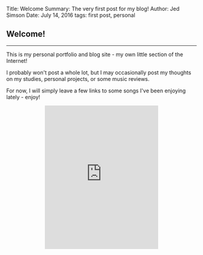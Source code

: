 Title:   Welcome
Summary: The very first post for my blog!
Author:  Jed Simson
Date:    July 14, 2016
tags: first post, personal


## Welcome!

---

This is my personal portfolio and blog site - my own little section of the Internet!

I probably won't post a whole lot, but I may occasionally post my thoughts on my studies, personal projects, or some music reviews.

For now, I will simply leave a few links to some songs I've been enjoying lately - enjoy!

<center>
<iframe src="https://embed.spotify.com/?uri=spotify%3Auser%3Ajeds6391%3Aplaylist%3A5mRhZ7vuyYmzPvClFeVwPH&theme=white"" width="300" height="380" frameborder="0" allowtransparency="true"></iframe>
</center>
